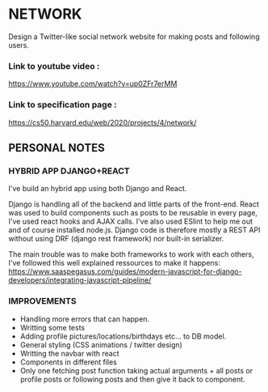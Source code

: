 # NETWORK

Design a Twitter-like social network website for making posts and following users.

### Link to youtube video :
https://www.youtube.com/watch?v=up0ZFr7erMM

### Link to specification page : 
https://cs50.harvard.edu/web/2020/projects/4/network/

## PERSONAL NOTES

### HYBRID APP DJANGO+REACT

I've build an hybrid app using both Django and React.

Django is handling all of the backend and little parts of the front-end. React was used to build components such as posts to be reusable in every page, I've used react hooks and AJAX calls. I've also used ESlint to help me out and of course installed node.js.
Django code is therefore mostly a REST API without using DRF (django rest framework) nor built-in serializer. 

The main trouble was to make both frameworks to work with each others, I've followed this well explained ressources to make it happens: 
https://www.saaspegasus.com/guides/modern-javascript-for-django-developers/integrating-javascript-pipeline/

### IMPROVEMENTS

- Handling more errors that can happen.
- Writting some tests
- Adding profile pictures/locations/birthdays etc... to DB model.
- General styling (CSS animations / twitter design)
- Writting the navbar with react
- Components in different files
- Only one fetching post function taking actual arguments + all posts or profile posts or following posts and then give it back to component.
